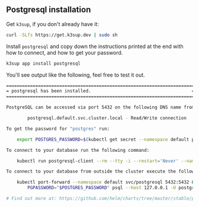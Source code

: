 ## Postgresql installation

Get `k3sup`, if you don't already have it:

```sh
curl -SLfs https://get.k3sup.dev | sudo sh
```

Install `postgresql` and copy down the instructions printed at the end with how to connect, and how to get your password.

```sh
k3sup app install postgresql
```

You'll see output like the following, feel free to test it out.

```sh
=======================================================================
= postgresql has been installed.                                      =
=======================================================================

PostgreSQL can be accessed via port 5432 on the following DNS name from within your cluster:

        postgresql.default.svc.cluster.local - Read/Write connection

To get the password for "postgres" run:

    export POSTGRES_PASSWORD=$(kubectl get secret --namespace default postgresql -o jsonpath="{.data.postgresql-password}" | base64 --decode)

To connect to your database run the following command:

    kubectl run postgresql-client --rm --tty -i --restart='Never' --namespace default --image docker.io/bitnami/postgresql:11.6.0-debian-9-r0 --env="PGPASSWORD=$POSTGRES_PASSWORD" --command -- psql --host postgresql -U postgres -d postgres -p 5432

To connect to your database from outside the cluster execute the following commands:

    kubectl port-forward --namespace default svc/postgresql 5432:5432 &
        PGPASSWORD="$POSTGRES_PASSWORD" psql --host 127.0.0.1 -U postgres -d postgres -p 5432

# Find out more at: https://github.com/helm/charts/tree/master/stable/postgresql
```
